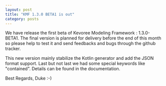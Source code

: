 ```yaml
---
layout: post
title: "KMF 1.3.0 BETA1 is out"
category: posts
---
```


We have release the first beta of Kevoree Modeling Framework : 1.3.0-BETA1.
The final version is planned for delivery before the end of this month so please help to test it and send feedbacks and bugs through the github tracker.

This new version mainly stabilize the Kotlin generator and add the JSON format support.
Last but not last we had some special keywords like "contained". Details can be found in the documentation.

Best Regards,
Duke :-) 